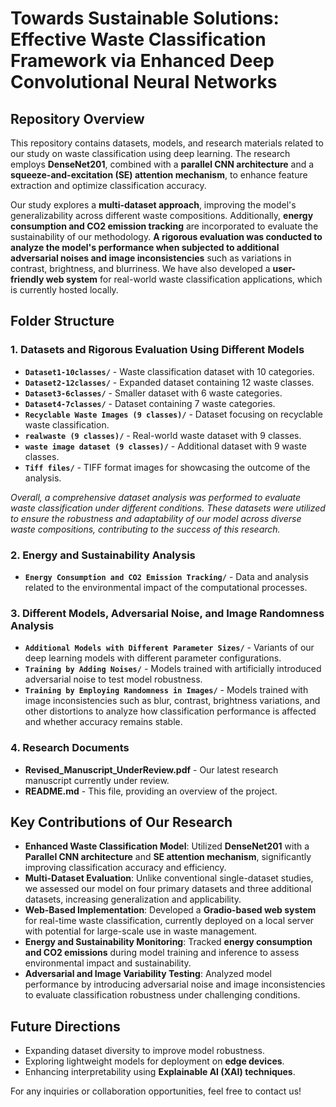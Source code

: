 # Towards Sustainable Solutions: Effective Waste Classification Framework via Enhanced Deep Convolutional Neural Networks

## Repository Overview
This repository contains datasets, models, and research materials related to our study on waste classification using deep learning. The research employs **DenseNet201**, combined with a **parallel CNN architecture** and a **squeeze-and-excitation (SE) attention mechanism**, to enhance feature extraction and optimize classification accuracy.

Our study explores a **multi-dataset approach**, improving the model's generalizability across different waste compositions. Additionally, **energy consumption and CO2 emission tracking** are incorporated to evaluate the sustainability of our methodology. **A rigorous evaluation was conducted to analyze the model's performance when subjected to additional adversarial noises and image inconsistencies** such as variations in contrast, brightness, and blurriness. We have also developed a **user-friendly web system** for real-world waste classification applications, which is currently hosted locally.

## Folder Structure

### **1. Datasets and Rigorous Evaluation Using Different Models**
- **`Dataset1-10classes/`** - Waste classification dataset with 10 categories.
- **`Dataset2-12classes/`** - Expanded dataset containing 12 waste classes.
- **`Dataset3-6classes/`** - Smaller dataset with 6 waste categories.
- **`Dataset4-7classes/`** - Dataset containing 7 waste categories.
- **`Recyclable Waste Images (9 classes)/`** - Dataset focusing on recyclable waste classification.
- **`realwaste (9 classes)/`** - Real-world waste dataset with 9 classes.
- **`waste image dataset (9 classes)/`** - Additional dataset with 9 waste classes.
- **`Tiff files/`** - TIFF format images for showcasing the outcome of the analysis.

*Overall, a comprehensive dataset analysis was performed to evaluate waste classification under different conditions. These datasets were utilized to ensure the robustness and adaptability of our model across diverse waste compositions, contributing to the success of this research.*

### **2. Energy and Sustainability Analysis**
- **`Energy Consumption and CO2 Emission Tracking/`** - Data and analysis related to the environmental impact of the computational processes.

### **3. Different Models, Adversarial Noise, and Image Randomness Analysis**
- **`Additional Models with Different Parameter Sizes/`** - Variants of our deep learning models with different parameter configurations.
- **`Training by Adding Noises/`** - Models trained with artificially introduced adversarial noise to test model robustness.
- **`Training by Employing Randomness in Images/`** - Models trained with image inconsistencies such as blur, contrast, brightness variations, and other distortions to analyze how classification performance is affected and whether accuracy remains stable.

### 4. Research Documents

- **Revised_Manuscript_UnderReview.pdf** - Our latest research manuscript currently under review.
- **README.md** - This file, providing an overview of the project.


## **Key Contributions of Our Research**
- **Enhanced Waste Classification Model**: Utilized **DenseNet201** with a **Parallel CNN architecture** and **SE attention mechanism**, significantly improving classification accuracy and efficiency.
- **Multi-Dataset Evaluation**: Unlike conventional single-dataset studies, we assessed our model on four primary datasets and three additional datasets, increasing generalization and applicability.
- **Web-Based Implementation**: Developed a **Gradio-based web system** for real-time waste classification, currently deployed on a local server with potential for large-scale use in waste management.
- **Energy and Sustainability Monitoring**: Tracked **energy consumption and CO2 emissions** during model training and inference to assess environmental impact and sustainability.
- **Adversarial and Image Variability Testing**: Analyzed model performance by introducing adversarial noise and image inconsistencies to evaluate classification robustness under challenging conditions.


## **Future Directions**
- Expanding dataset diversity to improve model robustness.
- Exploring lightweight models for deployment on **edge devices**.
- Enhancing interpretability using **Explainable AI (XAI) techniques**.

For any inquiries or collaboration opportunities, feel free to contact us!

